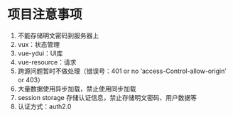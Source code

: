 # 项目注意事项

1. 不能存储明文密码到服务器上
2. vux：状态管理
3. vue-ydui：UI库
4. vue-resource：请求
5. 跨源问题暂时不做处理（错误号：401 or  no ‘access-Control-allow-origin’  or 403）
6. 大量数据使用异步加载，禁止使用同步加载
7. session storage 存储认证信息，禁止存储明文密码、用户数据等
8. 认证方式：auth2.0

